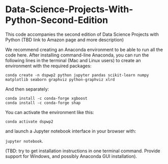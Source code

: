 # Data-Science-Projects-With-Python-Second-Edition

This code accompanies the second edition of Data Science Projects with Python (TBD link to Amazon page and more description)

We recommend creating an Anaconda environment to be able to run all the code here. After installing command-line Anaconda, you can run the following lines in the terminal (Mac and Linux users) to create an environment with the required packages:

`conda create -n dspwp2 python jupyter pandas scikit-learn numpy matplotlib seaborn graphviz python-graphviz xlrd`

And then separately:

```
conda install -c conda-forge xgboost
conda install -c conda-forge shap
```

You can activate the environment like this:

`conda activate dspwp2`

and launch a Jupyter notebook interface in your browser with:

`jupyter notebook`.

(TBD: try to get installation instructions in one terminal command. Provide support for Windows, and possibly Anaconda GUI installation).